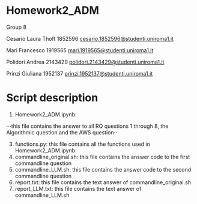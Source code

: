 # Homework2_ADM

Group 8

Cesario Laura Thoft 1852596 cesario.1852596@studenti.uniroma1.it

Mari Francesco 1919565 mari.1919565@studenti.uniroma1.it

Polidori Andrea 2143429 polidori.2143429@studenti.uniroma1.it

Prinzi Giuliana 1952137  prinzi.1952137@studenti.uniroma1.it

# Script description
1. Homework2_ADM.ipynb:
   
⋅⋅⋅this file contains the answer to all RQ questions 1 through 8, the Algorithmic question and the AWS question⋅⋅

3. functions.py: this file contains all the functions used in Homework2_ADM.ipynb
4. commandline_original.sh: this file contains the answer code to the first commandline question
5. commandline_LLM.sh: this file contains the answer code to the second commandline question
6. report.txt: this file contains the text answer of commandline_original.sh
7. report_LLM.txt: this file contains the text answer of commandline_LLM.sh
